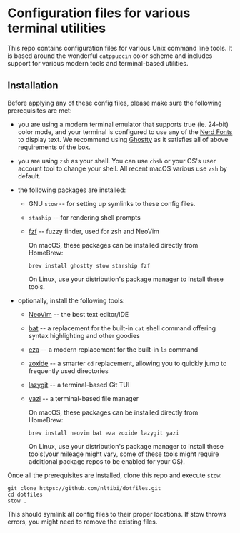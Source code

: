 # Configuration files for various terminal utilities

This repo contains configuration files for various Unix command line tools. It
is based around the wonderful `catppuccin` color scheme and includes support
for various modern tools and terminal-based utilities.

## Installation

Before applying any of these config files, please make sure the following
prerequisites are met:

* you are using a modern terminal emulator that supports true (ie. 24-bit)
color mode, and your terminal is configured to use any of the [Nerd
Fonts](https://www.nerdfonts.com/) to display text. We recommend using
[Ghostty](https://ghostty.org/) as it satisfies all of above requirements of
the box.
* you are using `zsh` as your shell. You can use `chsh` or your OS's user
account tool to change your shell. All recent macOS various use `zsh` by
default.
* the following packages are installed:
  * GNU `stow` -- for setting up symlinks to these config files.
  * `staship` -- for rendering shell prompts
  * [fzf](https://github.com/junegunn/fzf) -- fuzzy finder, used for zsh and NeoVim

    On macOS, these packages can be installed directly from HomeBrew:

    ```shell
    brew install ghostty stow starship fzf
    ```

    On Linux, use your distribution's package manager to install these tools.

* optionally, install the following tools:

  * [NeoVim](https://neovim.io/) -- the best text editor/IDE
  * [bat](https://github.com/sharkdp/bat) -- a replacement for the built-in
  `cat` shell command offering syntax highlighting and other goodies
  * [eza](https://eza.rocks/) -- a modern replacement for the built-in `ls`
  command
  * [zoxide](https://github.com/ajeetdsouza/zoxide) -- a smarter `cd`
  replacement, allowing you to quickly jump to frequently used directories
  * [lazygit](https://github.com/jesseduffield/lazygit) -- a terminal-based Git
  TUI
  * [yazi](https://yazi-rs.github.io/) -- a terminal-based file manager

    On macOS, these packages can be installed directly from HomeBrew:

    ```shell
    brew install neovim bat eza zoxide lazygit yazi
    ```

    On Linux, use your distribution's package manager to install these
    tools(your mileage might vary, some of these tools might require additional
    package repos to be enabled for your OS).

Once all the prerequisites are installed, clone this repo and execute `stow`:

```shell
git clone https://github.com/nltibi/dotfiles.git
cd dotfiles
stow .
```

This should symlink all config files to their proper locations. If stow throws
errors, you might need to remove the existing files.
